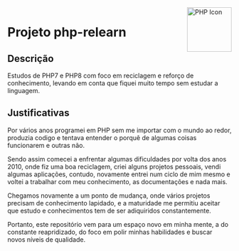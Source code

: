<img src="https://www.php.net/images/logos/php-logo.svg" alt="PHP Icon" width="100px" align="right">


# Projeto php-relearn

## Descrição
Estudos de PHP7 e PHP8 com foco em reciclagem e reforço de conhecimento, levando em conta que fiquei muito tempo sem estudar a linguagem.

## Justificativas
Por vários anos programei em PHP sem me importar com o mundo ao redor, produzia codigo e tentava entender o porquê de algumas coisas funcionarem e outras não.

Sendo assim comecei a enfrentar algumas dificuldades por volta dos anos 2010, onde fiz uma boa reciclagem, criei alguns projetos pessoais, vendi algumas aplicações, contudo, novamente entrei num ciclo de mim mesmo e voltei a trabalhar com meu conhecimento, as documentações e nada mais.

Chegamos novamente a um ponto de mudança, onde vários projetos precisam de conhecimento lapidado, e a maturidade me permitiu aceitar que estudo e conhecimentos tem de ser adiquiridos constantemente.

Portanto, este repositório vem para um espaço novo em minha mente, a do constante reapridizado, do foco em polir minhas habilidades e buscar novos níveis de qualidade.




